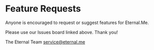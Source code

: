 # Feature Requests

Anyone is encouraged to request or suggest features for Eternal.Me.

Please use our Issues board linked above. Thank you!

The Eternal Team
service@eternal.me

